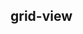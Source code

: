 ## grid-view

<!-- UTSCOMJSON.grid-view.description -->

<!-- UTSCOMJSON.grid-view.compatibility -->

<!-- UTSCOMJSON.grid-view.attribute -->

<!-- UTSCOMJSON.grid-view.event -->

<!-- UTSCOMJSON.grid-view.component_type -->

<!-- UTSCOMJSON.grid-view.children -->

<!-- UTSCOMJSON.grid-view.example -->

<!-- UTSCOMJSON.grid-view.reference -->

